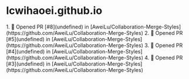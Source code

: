 # lcwihaoei.github.io

<!--START_SECTION:activity--> 1. 💪 Opened PR [#8](undefined) in [AweiLu/Collaboration-Merge-Styles](https://github.com/AweiLu/Collaboration-Merge-Styles) 2. 💪 Opened PR [#5](undefined) in [AweiLu/Collaboration-Merge-Styles](https://github.com/AweiLu/Collaboration-Merge-Styles) 3. 💪 Opened PR [#4](undefined) in [AweiLu/Collaboration-Merge-Styles](https://github.com/AweiLu/Collaboration-Merge-Styles) 4. 💪 Opened PR [#3](undefined) in [AweiLu/Collaboration-Merge-Styles](https://github.com/AweiLu/Collaboration-Merge-Styles) 
<!--END_SECTION:activity-->
